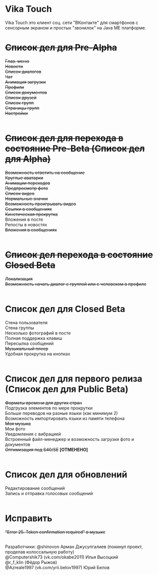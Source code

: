 # Vika Touch
Vika Touch это клиент соц. сети "ВКонтакте" для смартфонов с сенсорным экраном и простых "звонилок" на Java ME платформе.

# <s>Список дел для Pre-Alpha</s>
<s>Глав. меню</s><br/>
<s>Новости</s><br/>
<s>Список диалогов</s><br/>
<s>Чат</s><br/>
<s>Анимация загрузки</s><br/>
<s>Профили</s><br/>
<s>Список документов</s><br/>
<s>Список друзей</s><br/>
<s>Список групп</s><br/>
<s>Страницы групп</s><br/>
<s>Настройки</s><br/>
<br/>
# <s>Список дел для перехода в состояние Pre-Beta (Список дел для Alpha)</s>
<s>Возможность ответить на сообщение</s><br/>
<s>Круглые аватарки</s><br/>
<s>Анимации переходов</s><br/>
<s>Предпросмотр фото</s><br/>
<s>Список видео</s><br/>
<s>Нормальные значки</s><br/>
<s>Возможность проигрывать видео</s><br/>
<s>Ссылки в сообщениях</s><br/>
<s>Кинетическая прокрутка</s><br/>
Вложения в посте<br/>
Репосты в новостях<br/>
<s>Вложения в сообщениях</s><br/>
<br/>
# <s>Список дел перехода в состояние Closed Beta</s>
<s>Локализация</s><br/>
<s>Возможность начать диалог c группой или с человеком в профиле</s><br/>
<br/>
# Список дел для Closed Beta
Стена пользователя<br/>
Стена группы<br/>
Несколько фотографий в посте<br/>
Полная поддержка клавиш<br/>
Пересылка сообщений<br/>
<s>Музыкальный плеер</s><br/>
Удобная прокрутка на кнопках<br/>
<br/>
# Список дел для первого релиза (Список дел для Public Beta)
<s>Форматы времени для других стран</s><br/>
Подгрузка элементов по мере прокрутки<br/>
Больше переводов на разные языки (как минимум 2)<br/>
Возможность импортировать языки из памяти телефона<br/>
<s>Моя музыка</s><br/>
Мои фото<br/>
Уведомления с вибрацией<br/>
Встроенный файл-менеджер и возможность загрузки фото и документов<br/>
<s>Оптимизация под S40/SE</s> <b>[ОТМЕНЕНО]</b><br/>
<br/>
# Список дел для обновлений
Редактирование сообщений<br/>
Запись и отправка голосовых сообщений<br/>
<br/>
# Исправить
<s>"Error 25. Token confirmation required" в музыке</s><br/>
<br/>

Разработчики:
@shinovon Арман Джусупгалиев (покинул проект, проделав колоссальную работу)<br/>
@Computershik73 (vk.com/okabe2011) Илья Высоцкий<br/>
@r_f_klin (Фёдор Рыжов)<br/>
@Azreale1997 (vk.com/yrii.belov1997) Юрий Белов<br/>
